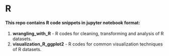 # R
#### This repo contains R code snippets in jupyter notebook format:
1. __wrangling_with_R__ - R codes for cleaning, transforming and analysis of R datasets.
2. __visualization_R_ggplot2__ - R codes for common visualization techniques of R datasets.
